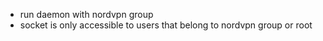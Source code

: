 * run daemon with nordvpn group
* socket is only accessible to users that belong to nordvpn group or root
